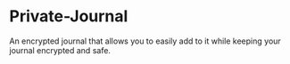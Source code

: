 Private-Journal
===============

An encrypted journal that allows you to easily add to it while keeping your journal encrypted and safe.
